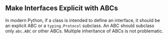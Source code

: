 ## Make Interfaces Explicit with ABCs

In modern Python, if a class is intended to define an interface, it should be an explicit ABC or a `typing.Protocol` subclass. An ABC should subclass only `abc.ABC` or other ABCs. Multiple inheritance of ABCs is not problematic.